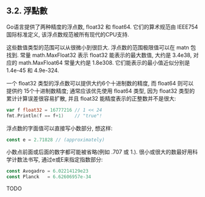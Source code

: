 ## 3.2. 浮點數

Go语言提供了两种精度的浮点数, float32 和 float64. 它们的算术规范由 IEEE754 国际标准定义, 该浮点数规范被所有现代的CPU支持.

这些数值类型的范围可以从很微小到很巨大. 浮点数的范围极限值可以在 matn 包找到. 常量 math.MaxFloat32 表示 float32 能表示的最大数值, 大约是 3.4e38, 对应的 math.MaxFloat64 常量大约是 1.8e308. 它们能表示的最小值近似分别是1.4e-45 和 4.9e-324.

一个 float32 类型的浮点数可以提供大约6个十进制数的精度, 而 float64 则可以提供约 15个十进制数精度; 通常应该优先使用 float64 类型, 因为 float32 类型的累计计算误差很容易扩散, 并且 float32 能精度表示的正整数并不是很大:

```Go
var f float32 = 16777216 // 1 << 24
fmt.Println(f == f+1)    // "true"!
```

浮点数的字面值可以直接写小数部分, 想这样:

```Go
const e = 2.71828 // (approximately)
```

小数点前面或后面的数字都可能被省略(例如 .707 或 1.). 很小或很大的数最好用科学计数法书写, 通过e或E来指定指数部分:

```Go
const Avogadro = 6.02214129e23 
const Planck   = 6.62606957e-34 
```

TODO
